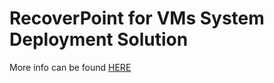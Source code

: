 # RecoverPoint for VMs System Deployment Solution
More info can be found [HERE](https://infohub.delltechnologies.com/p/recoverpoint-for-vms-deployment-automation-how-to-deploy-complete-rp4vms-systems-in-minutes/)
